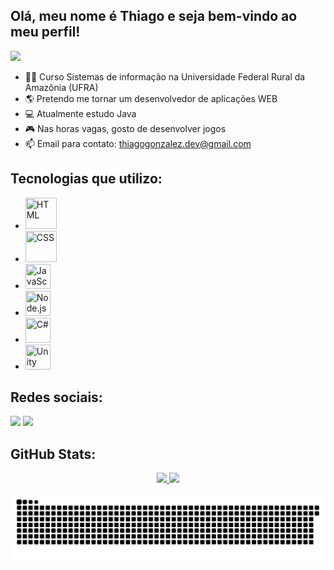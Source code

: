 ## Olá, meu nome é Thiago e seja bem-vindo ao meu perfil!
<img src="https://i.imgur.com/4SdB78W.gif" height="300">


- 👨‍🎓 Curso Sistemas de informação na Universidade Federal Rural da Amazônia (UFRA)
- 🌎 Pretendo me tornar um desenvolvedor de aplicações WEB
- 💻 Atualmente estudo Java
- 🎮 Nas horas vagas, gosto de desenvolver jogos
- 📫 Email para contato: thiagogonzalez.dev@gmail.com

## Tecnologias que utilizo:
- <img title="HTML" width="50" height= "50" src="https://cdn.jsdelivr.net/gh/devicons/devicon/icons/html5/html5-original-wordmark.svg" />
- <img title="CSS" width="50" height= "50" src="https://cdn.jsdelivr.net/gh/devicons/devicon/icons/css3/css3-original-wordmark.svg" />
- <img title="JavaScript" width="40" height= "40" src="https://cdn.jsdelivr.net/gh/devicons/devicon/icons/javascript/javascript-original.svg" />
- <img title="Node.js" width="40" height= "40" src="https://cdn.jsdelivr.net/gh/devicons/devicon/icons/nodejs/nodejs-original.svg"/>
- <img title="C#" width="40" height= "40" src="https://cdn.jsdelivr.net/gh/devicons/devicon/icons/csharp/csharp-original.svg" />
- <img title="Unity" width="40" height= "40" src="https://cdn.jsdelivr.net/gh/devicons/devicon/icons/unity/unity-original.svg" />

## Redes sociais: 
<a href="https://www.instagram.com/teagokkk/"><img src= "https://img.shields.io/badge/Instagram-E4405F?style=for-the-badge&logo=instagram&logoColor=white"/></a>
<a href="https://www.linkedin.com/in/thiago-gonzalez-a175281b7/"><img src= "https://img.shields.io/badge/LinkedIn-0077B5?style=for-the-badge&logo=linkedin&logoColor=white"/></a>

## GitHub Stats:
<div align = "center">
  <a href="https://github.com/httpthiago">
  <img height="180em" src="https://github-readme-stats.vercel.app/api?username=httpthiago&show_icons=true&theme=blue-green&include_all_commits=true&count_private=true"/>
  <img height="180em" src="https://github-readme-stats.vercel.app/api/top-langs/?username=httpthiago&layout=compact&langs_count=7&theme=blue-green"/>
</div>
  
![Snake animation](https://github.com/httpthiago/httpthiago/blob/output/github-contribution-grid-snake.svg)
  
  


